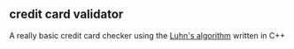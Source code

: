 ## credit card validator

A really basic credit card checker using the [Luhn's algorithm](https://en.wikipedia.org/wiki/Luhn_algorithm) written in C++
